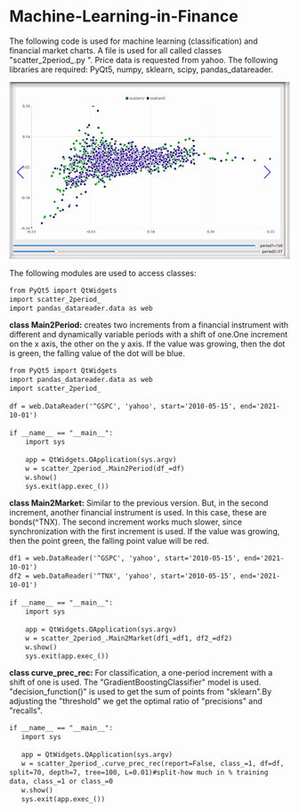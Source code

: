 # Machine-Learning-in-Finance

The following code is used for machine learning (classification) and financial market charts.
A file is used for all called classes "scatter_2period_.py ". Price data is requested from yahoo.
The following libraries are required: PyQt5, numpy, sklearn, scipy, pandas_datareader.

![Visually, everything looks like this](https://github.com/quant12345/Machine-Learning-in-Finance/blob/980b7b23d86cad6019950e8c586983d6a88336d1/chart.gif)

The following modules are used to access classes:
```
from PyQt5 import QtWidgets
import scatter_2period_
import pandas_datareader.data as web
```

**class Main2Period:** 
creates two increments from a financial instrument with different and dynamically variable
periods with a shift of one.One increment on the x axis, the other on the y axis. If the value was growing, then the dot is green, the falling value
of the dot will be blue.
```
from PyQt5 import QtWidgets
import pandas_datareader.data as web
import scatter_2period_

df = web.DataReader('^GSPC', 'yahoo', start='2010-05-15', end='2021-10-01')

if __name__ == "__main__":
    import sys

    app = QtWidgets.QApplication(sys.argv)
    w = scatter_2period_.Main2Period(df_=df)
    w.show()
    sys.exit(app.exec_())
```
**class Main2Market:**
Similar to the previous version. But, in the second increment, another financial instrument is used. In this case, these are bonds(^TNX). The second increment
works much slower, since synchronization with the first increment is used. If the value was growing, then the point green, the falling
point value will be red.
```
df1 = web.DataReader('^GSPC', 'yahoo', start='2010-05-15', end='2021-10-01')
df2 = web.DataReader('^TNX', 'yahoo', start='2010-05-15', end='2021-10-01')

if __name__ == "__main__":
    import sys

    app = QtWidgets.QApplication(sys.argv)
    w = scatter_2period_.Main2Market(df1_=df1, df2_=df2)
    w.show()
    sys.exit(app.exec_())
```
**class curve_prec_rec:**
For classification, a one-period increment with a shift of one is used. The "GradientBoostingClassifier" model is used.
"decision_function()" is used to get the sum of points from "sklearn".By adjusting the "threshold" we get the optimal ratio of "precisions" and "recalls".
```
if __name__ == "__main__":
   import sys

   app = QtWidgets.QApplication(sys.argv)
   w = scatter_2period_.curve_prec_rec(report=False, class_=1, df=df, split=70, depth=7, tree=100, L=0.01)#split-how much in % training data, class_=1 or class_=0
   w.show()
   sys.exit(app.exec_())
```

